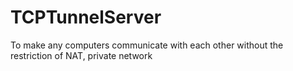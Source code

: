 # TCPTunnelServer
To make any computers communicate with each other without the restriction of NAT, private network
